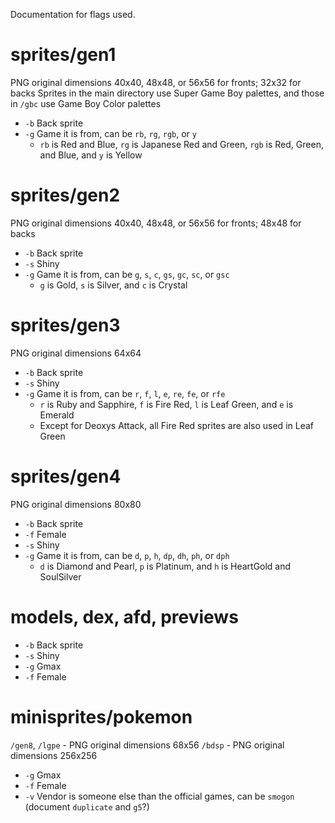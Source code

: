 
Documentation for flags used.

# sprites/gen1

PNG original dimensions 40x40, 48x48, or 56x56 for fronts; 32x32 for backs
Sprites in the main directory use Super Game Boy palettes, and those in `/gbc` use Game Boy Color palettes
- `-b` Back sprite
- `-g` Game it is from, can be `rb`, `rg`, `rgb`, or `y`
  - `rb` is Red and Blue, `rg` is Japanese Red and Green, `rgb` is Red, Green, and Blue, and `y` is Yellow

# sprites/gen2

PNG original dimensions 40x40, 48x48, or 56x56 for fronts; 48x48 for backs
- `-b` Back sprite
- `-s` Shiny
- `-g` Game it is from, can be `g`, `s`, `c`, `gs`, `gc`, `sc`, or `gsc`
  - `g` is Gold, `s` is Silver, and `c` is Crystal

# sprites/gen3

PNG original dimensions 64x64
- `-b` Back sprite
- `-s` Shiny
- `-g` Game it is from, can be `r`, `f`, `l`, `e`, `re`, `fe`, or `rfe`
  - `r` is Ruby and Sapphire, `f` is Fire Red, `l` is Leaf Green, and `e` is Emerald
  - Except for Deoxys Attack, all Fire Red sprites are also used in Leaf Green

# sprites/gen4

PNG original dimensions 80x80
- `-b` Back sprite
- `-f` Female
- `-s` Shiny
- `-g` Game it is from, can be `d`, `p`, `h`, `dp`, `dh`, `ph`, or `dph`
  - `d` is Diamond and Pearl, `p` is Platinum, and `h` is HeartGold and SoulSilver

# models, dex, afd, previews

- `-b` Back sprite
- `-s` Shiny
- `-g` Gmax
- `-f` Female

# minisprites/pokemon
`/gen8`, `/lgpe` - PNG original dimensions 68x56
`/bdsp` - PNG original dimensions 256x256
- `-g` Gmax
- `-f` Female
- `-v` Vendor is someone else than the official games, can be `smogon` (document `duplicate` and `g5`?)

